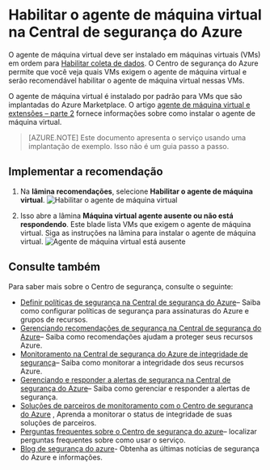 <properties
   pageTitle="Habilitar o agente de máquina virtual na Central de segurança do Azure | Microsoft Azure"
   description="Este documento mostra como implementar a recomendação de Central de segurança do Azure **Habilitar agente de máquina virtual**."
   services="security-center"
   documentationCenter="na"
   authors="TerryLanfear"
   manager="MBaldwin"
   editor=""/>

<tags
   ms.service="security-center"
   ms.devlang="na"
   ms.topic="article"
   ms.tgt_pltfrm="na"
   ms.workload="na"
   ms.date="10/17/2016"
   ms.author="terrylan"/>

# <a name="enable-vm-agent-in-azure-security-center"></a>Habilitar o agente de máquina virtual na Central de segurança do Azure

O agente de máquina virtual deve ser instalado em máquinas virtuais (VMs) em ordem para [Habilitar coleta de dados](security-center-enable-data-collection.md).  O Centro de segurança do Azure permite que você veja quais VMs exigem o agente de máquina virtual e serão recomendável habilitar o agente de máquina virtual nessas VMs.

O agente de máquina virtual é instalado por padrão para VMs que são implantadas do Azure Marketplace. O artigo [agente de máquina virtual e extensões – parte 2](https://azure.microsoft.com/blog/vm-agent-and-extensions-part-2/) fornece informações sobre como instalar o agente de máquina virtual.


> [AZURE.NOTE] Este documento apresenta o serviço usando uma implantação de exemplo. Isso não é um guia passo a passo.

## <a name="implement-the-recommendation"></a>Implementar a recomendação

1. Na **lâmina recomendações**, selecione **Habilitar o agente de máquina virtual**.
![Habilitar o agente de máquina virtual][1]

2. Isso abre a lâmina **Máquina virtual agente ausente ou não está respondendo**. Este blade lista VMs que exigem o agente de máquina virtual. Siga as instruções na lâmina para instalar o agente de máquina virtual.
![Agente de máquina virtual está ausente][2]

## <a name="see-also"></a>Consulte também

Para saber mais sobre o Centro de segurança, consulte o seguinte:

- [Definir políticas de segurança na Central de segurança do Azure](security-center-policies.md)– Saiba como configurar políticas de segurança para assinaturas do Azure e grupos de recursos.
- [Gerenciando recomendações de segurança na Central de segurança do Azure](security-center-recommendations.md)– Saiba como recomendações ajudam a proteger seus recursos Azure.
- [Monitoramento na Central de segurança do Azure de integridade de segurança](security-center-monitoring.md)– Saiba como monitorar a integridade dos seus recursos Azure.
- [Gerenciando e responder a alertas de segurança na Central de segurança do Azure](security-center-managing-and-responding-alerts.md)– Saiba como gerenciar e responder a alertas de segurança.
- [Soluções de parceiros de monitoramento com o Centro de segurança do Azure](security-center-partner-solutions.md) , Aprenda a monitorar o status de integridade de suas soluções de parceiros.
- [Perguntas frequentes sobre o Centro de segurança do azure](security-center-faq.md)– localizar perguntas frequentes sobre como usar o serviço.
- [Blog de segurança do azure](http://blogs.msdn.com/b/azuresecurity/)- Obtenha as últimas notícias de segurança do Azure e informações.

<!--Image references-->
[1]: ./media/security-center-enable-vm-agent/enable-vm-agent.png
[2]: ./media/security-center-enable-vm-agent/vm-agent-is-missing.png
